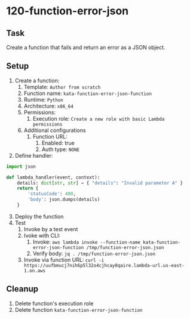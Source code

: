 # 120-function-error-json

## Task
Create a function that fails and return an error as a JSON object.

## Setup
1. Create a function:
	1. Template: `Author from scratch`
	2. Function name: `kata-function-error-json-function`
	3. Runtime: `Python`
	4. Architecture: `x86_64`
	5. Permissions:
		1. Execution role: `Create a new role with basic Lambda permissions`
	6. Additional configurations
		1. Function URL: 
			1. Enabled: true
			2. Auth type: `NONE`
2. Define handler:
```python
import json

def lambda_handler(event, context):
    details: dict[str, str] = { "details": "Invalid parameter A" }
    return {
        'statusCode': 400,
        'body': json.dumps(details)
    }
```
3. Deploy the function
4. Test
	1. Invoke by a test event
	2. Ivoke with CLI: 
		1. Invoke: `aws lambda invoke --function-name kata-function-error-json-function /tmp/function-error-json.json`
		2. Verify body: `jq . /tmp/function-error-json.json`
	3. Invoke via function URL: `curl -i https://uufbmucj7nih6p5l32o4cjhcay0qaire.lambda-url.us-east-1.on.aws`

## Cleanup
1. Delete function's execution role
2. Delete function `kata-function-error-json-function`
